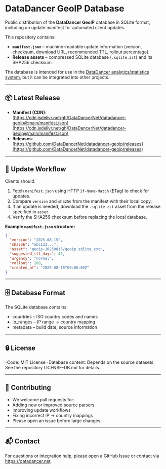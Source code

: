 # DataDancer GeoIP Database

Public distribution of the **DataDancer GeoIP** database in SQLite format, including an update manifest for automated client updates.

This repository contains:
- **`manifest.json`** – machine-readable update information (version, checksum, download URL, recommended TTL, rollout percentage).
- **Release assets** – compressed SQLite database (`.sqlite.zst`) and its SHA256 checksum.

The database is intended for use in the [DataDancer analytics/statistics system](https://datadancer.net), but it can be integrated into other projects.

---

## 📦 Latest Release

- **Manifest (CDN)**:  
  [https://cdn.jsdelivr.net/gh/DataDancerNet/datadancer-geoip@main/manifest.json](https://cdn.jsdelivr.net/gh/DataDancerNet/datadancer-geoip@main/manifest.json)
- **Releases**:  
  [https://github.com/DataDancerNet/datadancer-geoip/releases](https://github.com/DataDancerNet/datadancer-geoip/releases)

---

## 🔄 Update Workflow

Clients should:
1. Fetch `manifest.json` using HTTP `If-None-Match` (ETag) to check for updates.
2. Compare `version` and `sha256` from the manifest with their local copy.
3. If an update is needed, download the `.sqlite.zst` asset from the release specified in `asset`.
4. Verify the SHA256 checksum before replacing the local database.

**Example `manifest.json` structure:**
```json
{
  "version": "2025-08-15",
  "sha256": "abc123...",
  "asset": "geoip-20250815/geoip.sqlite.zst",
  "suggested_ttl_days": 45,
  "urgency": "normal",
  "rollout": 100,
  "created_at": "2025-08-15T00:00:00Z"
}
```

---

## 🗄 Database Format

The SQLite database contains:

- countries – ISO country codes and names
- ip_ranges – IP range → country mapping
- metadata – build date, source information

---

## 🔒 License

-Code: MIT License
-Database content: Depends on the source datasets. See the repository LICENSE-DB.md for details.

---

## 🤝 Contributing

- We welcome pull requests for:
- Adding new or improved source parsers
- Improving update workflows
- Fixing incorrect IP → country mappings
- Please open an issue before large changes.

---

## 📬 Contact

For questions or integration help, please open a GitHub Issue or contact via https://datadancer.net.
